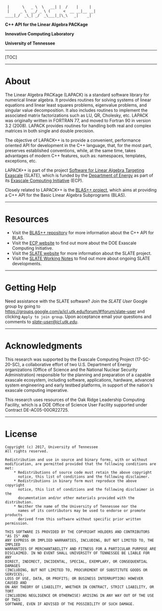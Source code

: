      |      \   _ \  \   __| |  /    |     |  
     |     _ \  __/ _ \ (      <  __ __|__ __|
    ____|_/  _\_| _/  _\___|_|\_\   _|    _|  

**C++ API for the Linear Algebra PACKage**

**Innovative Computing Laboratory**

**University of Tennessee**

* * *

[TOC]

* * *

About
=====

The Linear Algebra PACKage (LAPACK) is a standard software library
for numerical linear algebra. It provides routines for solving
systems of linear equations and linear least squares problems,
eigenvalue problems, and singular value decomposition.
It also includes routines to implement the associated matrix factorizations
such as LU, QR, Cholesky, etc. LAPACK was originally written in FORTRAN 77,
and moved to Fortran 90 in version 3.2 (2008). LAPACK provides routines
for handling both real and complex matrices in both single and double precision.

The objective of LAPACK++ is to provide a convenient, performance oriented API
for development in the C++ language, that, for the most part,
preserves established conventions, while, at the same time, takes advantages
of modern C++ features, such as: namespaces, templates, exceptions, etc.

LAPACK++ is part of the project
[Software for Linear Algebra Targeting Exascale](http://icl.utk.edu/slate/)
(SLATE), which is funded by the [Department of Energy](https://energy.gov)
as part of its [Exascale Computing Initiative](https://exascaleproject.org)
(ECP).

Closely related to LAPACK++ is the
[BLAS++ project](https://bitbucket.org/icl/blaspp), which aims at providing
a C++ API for the Basic Linear Algebra Subprograms (BLAS).

* * *

Resources
=========

* Visit the [BLAS++ repository](https://bitbucket.org/icl/blaspp) for more information about the C++ API for BLAS.
* Visit the [ECP website](https://exascaleproject.org) to find out more about the DOE Exascale Computing Initiative.
* Visit the [SLATE website](http://icl.utk.edu/slate/) for more information about the SLATE project.
* Visit the [SLATE Working Notes](http://www.icl.utk.edu/publications/series/swans) to find out more about ongoing SLATE developments.

* * *

Getting Help
============

Need assistance with the SLATE software?
Join the *SLATE User* Google group by going to
https://groups.google.com/a/icl.utk.edu/forum/#!forum/slate-user
and clicking `Apply to join group`.
Upon acceptance email your questions and comments to *slate-user@icl.utk.edu*.

* * *

Acknowledgments
===============

This research was supported by the Exascale Computing Project (17-SC-20-SC),
a collaborative effort of two U.S. Department of Energy organizations
(Office of Science and the National Nuclear Security Administration)
responsible for the planning and preparation of a capable exascale ecosystem,
including software, applications, hardware, advanced system engineering
and early testbed platforms, in support of the nation's exascale computing imperative.

This research uses resources of the Oak Ridge Leadership Computing Facility,
which is a DOE Office of Science User Facility supported under Contract DE-AC05-00OR22725.

* * *

License
=======

    Copyright (c) 2017, University of Tennessee
    All rights reserved.

    Redistribution and use in source and binary forms, with or without
    modification, are permitted provided that the following conditions are met:
        * Redistributions of source code must retain the above copyright
          notice, this list of conditions and the following disclaimer.
        * Redistributions in binary form must reproduce the above copyright
          notice, this list of conditions and the following disclaimer in the
          documentation and/or other materials provided with the distribution.
        * Neither the name of the University of Tennessee nor the
          names of its contributors may be used to endorse or promote products
          derived from this software without specific prior written permission.

    THIS SOFTWARE IS PROVIDED BY THE COPYRIGHT HOLDERS AND CONTRIBUTORS "AS IS" AND
    ANY EXPRESS OR IMPLIED WARRANTIES, INCLUDING, BUT NOT LIMITED TO, THE IMPLIED
    WARRANTIES OF MERCHANTABILITY AND FITNESS FOR A PARTICULAR PURPOSE ARE
    DISCLAIMED. IN NO EVENT SHALL UNIVERSITY OF TENNESSEE BE LIABLE FOR ANY
    DIRECT, INDIRECT, INCIDENTAL, SPECIAL, EXEMPLARY, OR CONSEQUENTIAL DAMAGES
    (INCLUDING, BUT NOT LIMITED TO, PROCUREMENT OF SUBSTITUTE GOODS OR SERVICES;
    LOSS OF USE, DATA, OR PROFITS; OR BUSINESS INTERRUPTION) HOWEVER CAUSED AND
    ON ANY THEORY OF LIABILITY, WHETHER IN CONTRACT, STRICT LIABILITY, OR TORT
    (INCLUDING NEGLIGENCE OR OTHERWISE) ARISING IN ANY WAY OUT OF THE USE OF THIS
    SOFTWARE, EVEN IF ADVISED OF THE POSSIBILITY OF SUCH DAMAGE.
